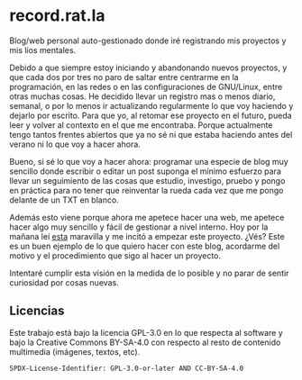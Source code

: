 # record.rat.la

Blog/web personal auto-gestionado donde iré registrando mis proyectos y 
mis líos mentales.

Debido a que siempre estoy iniciando y abandonando nuevos proyectos, y que 
cada dos por tres no paro de saltar entre centrarme en la programación, en 
las redes o en las configuraciones de GNU/Linux, entre otras muchas cosas. 
He decidido llevar un registro mas o menos diario, semanal, o por lo menos 
ir actualizando regularmente lo que voy haciendo y dejarlo por escrito. Para 
que yo, al retomar ese proyecto en el futuro, pueda leer y volver al 
contexto en el que me encontraba. Porque actualmente tengo tantos frentes 
abiertos que ya no sé ni que estaba haciendo antes del verano ni lo que 
voy a hacer ahora.

Bueno, si sé lo que voy a hacer ahora: programar una especie de blog muy 
sencillo donde escribir o editar un post suponga el mínimo esfuerzo para 
llevar un seguimiento de las cosas que estudio, investigo, pruebo 
y pongo en práctica para no tener que reinventar la rueda cada vez que me 
pongo delante de un TXT en blanco.

Además esto viene porque ahora me apetece hacer una web, me apetece hacer 
algo muy sencillo y fácil de gestionar a nivel interno. Hoy por la 
mañana leí <a href="http://motherfuckingwebsite.com/">esta</a> maravilla 
y me incitó a empezar este proyecto. ¿Vés? Este es un buen ejemplo de lo 
que quiero hacer con este blog, acordarme del motivo y el procedimiento 
que sigo al hacer un proyecto.

Intentaré cumplir esta visión en la medida de lo posible y no parar de 
sentir curiosidad por cosas nuevas.

## Licencias

Este trabajo está bajo la licencia GPL-3.0 en lo que respecta al software y 
bajo la Creative Commons BY-SA-4.0 con respecto al resto de contenido 
multimedia (imágenes, textos, etc).

`SPDX-License-Identifier: GPL-3.0-or-later AND CC-BY-SA-4.0`
